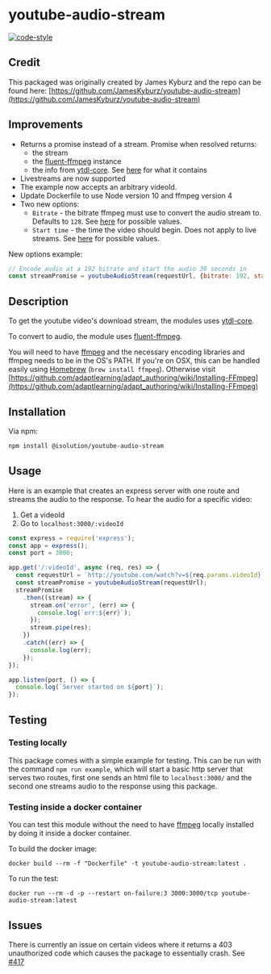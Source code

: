 # youtube-audio-stream

[![code-style](https://img.shields.io/badge/code_style-airbnb--base-brightgreen.svg)](https://github.com/airbnb/javascript)

## Credit

This packaged was originally created by James Kyburz and the repo can be found here: [https://github.com/JamesKyburz/youtube-audio-stream](https://github.com/JamesKyburz/youtube-audio-stream)

## Improvements

- Returns a promise instead of a stream. Promise when resolved returns:
  - the stream
  - the [fluent-ffmpeg](https://github.com/fluent-ffmpeg/node-fluent-ffmpeg) instance
  - the info from [ytdl-core](https://github.com/fent/node-ytdl-core). See [here](https://github.com/fent/node-ytdl-core/blob/master/example/info.json) for what it contains
- Livestreams are now supported
- The example now accepts an arbitrary videoId.
- Update Dockerfile to use Node version 10 and ffmpeg version 4
- Two new options:
  - `Bitrate` - the bitrate ffmpeg must use to convert the audio stream to. Defaults to `128`. See [here](https://github.com/fluent-ffmpeg/node-fluent-ffmpeg#audiobitratebitrate-set-audio-bitrate) for possible values.
  - `Start time` - the time the video should begin. Does not apply to live streams. See [here](https://github.com/fluent-ffmpeg/node-fluent-ffmpeg#seekinputtime-set-input-start-time) for possible values.

New options example:

```js
// Encode audio at a 192 bitrate and start the audio 30 seconds in
const streamPromise = youtubeAudioStream(requestUrl, {bitrate: 192, startTime: 30});
```

## Description

To get the youtube video's download stream, the modules uses [ytdl-core](https://github.com/fent/node-ytdl-core).

To convert to audio, the module uses [fluent-ffmpeg](https://github.com/schaermu/node-fluent-ffmpeg).

You will need to have [ffmpeg](https://www.ffmpeg.org/) and the necessary encoding libraries and ffmpeg needs to be in the OS's PATH. If you're on OSX, this can be handled easily using [Homebrew](https://brew.sh/) (`brew install ffmpeg`). Otherwise visit [https://github.com/adaptlearning/adapt_authoring/wiki/Installing-FFmpeg](https://github.com/adaptlearning/adapt_authoring/wiki/Installing-FFmpeg)

## Installation

Via npm:

```bash
npm install @isolution/youtube-audio-stream
```

## Usage

Here is an example that creates an express server with one route and streams the audio to the response. To hear the audio for a specific video:

1. Get a videoId
2. Go to `localhost:3000/:videoId`

```js
const express = require('express');
const app = express();
const port = 3000;

app.get('/:videoId', async (req, res) => {
  const requestUrl = `http://youtube.com/watch?v=${req.params.videoId}`;
  const streamPromise = youtubeAudioStream(requestUrl);
  streamPromise
    .then((stream) => {
      stream.on('error', (err) => {
        console.log(`err:${err}`);
      });
      stream.pipe(res);
    })
    .catch((err) => {
      console.log(err);
    });
});

app.listen(port, () => {
  console.log(`Server started on ${port}`);
});
```

## Testing

### Testing locally

This package comes with a simple example for testing. This can be run with the command `npm run example`, which will start a basic http server that serves two routes, first one sends an html file to `localhost:3000/` and the second one streams audio to the response using this package.

### Testing inside a docker container

You can test this module without the need to have [ffmpeg](https://www.ffmpeg.org/) locally installed by doing it inside a docker container.

To build the docker image:

```docker
docker build --rm -f "Dockerfile" -t youtube-audio-stream:latest .
```

To run the test:

```docker
docker run --rm -d -p --restart on-failure:3 3000:3000/tcp youtube-audio-stream:latest
```

## Issues

There is currently an issue on certain videos where it returns a 403 unauthorized code which causes the package to essentially crash. See [#417](https://github.com/fent/node-ytdl-core/issues/417)
